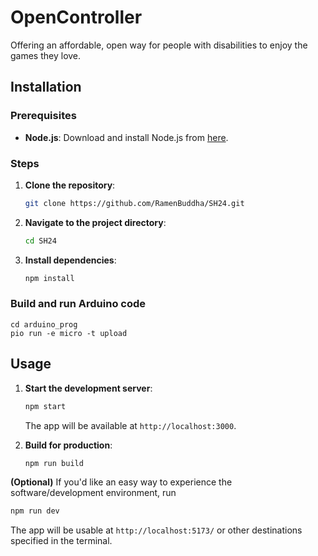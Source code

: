 # OpenController

Offering an affordable, open way for people with disabilities to enjoy the games they love.



## Installation

### Prerequisites

- **Node.js**: Download and install Node.js from [here](https://nodejs.org/).

### Steps

1. **Clone the repository**:
   ```bash
   git clone https://github.com/RamenBuddha/SH24.git
   ```
2. **Navigate to the project directory**:
   ```bash
   cd SH24
   ```
3. **Install dependencies**:
   ```bash
   npm install
   ```
### Build and run Arduino code
```
cd arduino_prog
pio run -e micro -t upload
```

## Usage

1. **Start the development server**:
   ```bash
   npm start
   ```
   The app will be available at `http://localhost:3000`.

2. **Build for production**:
   ```bash
   npm run build
   ```

**(Optional)**
If you'd like an easy way to experience the software/development environment, run
```bash
npm run dev
```
The app will be usable at `http://localhost:5173/` or other destinations specified in the terminal.
